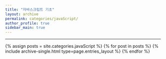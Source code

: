 ```yaml
---
title: "자바스크립트 기초"
layout: archive
permalink: categories/javaScript/
author_profile: true
sidebar_main: true
---
```


***

{% assign posts = site.categories.javaScript %}
{% for post in posts %} {% include archive-single.html type=page.entries_layout %} {% endfor %}